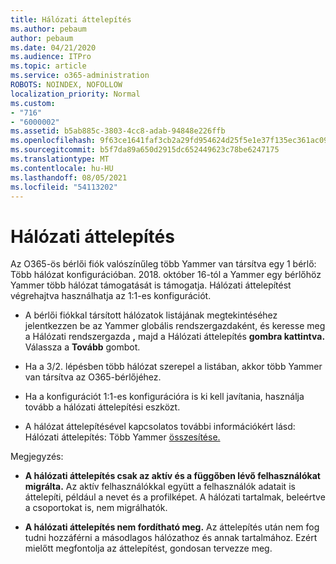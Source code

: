 ```yaml
---
title: Hálózati áttelepítés
ms.author: pebaum
author: pebaum
ms.date: 04/21/2020
ms.audience: ITPro
ms.topic: article
ms.service: o365-administration
ROBOTS: NOINDEX, NOFOLLOW
localization_priority: Normal
ms.custom:
- "716"
- "6000002"
ms.assetid: b5ab885c-3803-4cc8-adab-94848e226ffb
ms.openlocfilehash: 9f63ce1641faf3cb2a29fd954624d25f5e1e37f135ec361ac09668086d78aa3e
ms.sourcegitcommit: b5f7da89a650d2915dc652449623c78be6247175
ms.translationtype: MT
ms.contentlocale: hu-HU
ms.lasthandoff: 08/05/2021
ms.locfileid: "54113202"
---
```

# <a name="network-migration"></a>Hálózati áttelepítés

Az O365-ös bérlői fiók valószínűleg több Yammer van társítva egy 1 bérlő: Több hálózat konfigurációban. 2018. október 16-tól a Yammer egy bérlőhöz Yammer több hálózat támogatását is támogatja. Hálózati áttelepítést végrehajtva használhatja az 1:1-es konfigurációt.
  
- A bérlői fiókkal társított hálózatok listájának megtekintéséhez jelentkezzen be az Yammer globális rendszergazdaként, és keresse meg a Hálózati rendszergazda **,** majd a Hálózati áttelepítés **gombra kattintva.** Válassza a **Tovább** gombot.

- Ha a 3/2. lépésben több hálózat szerepel a listában, akkor több Yammer van társítva az O365-bérlőjéhez.

- Ha a konfigurációt 1:1-es konfigurációra is ki kell javítania, használja tovább a hálózati áttelepítési eszközt.

- A hálózat áttelepítésével kapcsolatos további információkért lásd: Hálózati áttelepítés: Több Yammer [összesítése.](https://docs.microsoft.com/yammer/configure-your-yammer-network/consolidate-multiple-yammer-networks)

Megjegyzés:
  
- **A hálózati áttelepítés csak az aktív és a függőben lévő felhasználókat migrálta.** Az aktív felhasználókkal együtt a felhasználók adatait is áttelepíti, például a nevet és a profilképet. A hálózati tartalmak, beleértve a csoportokat is, nem migrálhatók.

- **A hálózati áttelepítés nem fordítható meg.** Az áttelepítés után nem fog tudni hozzáférni a másodlagos hálózathoz és annak tartalmához. Ezért mielőtt megfontolja az áttelepítést, gondosan tervezze meg.
